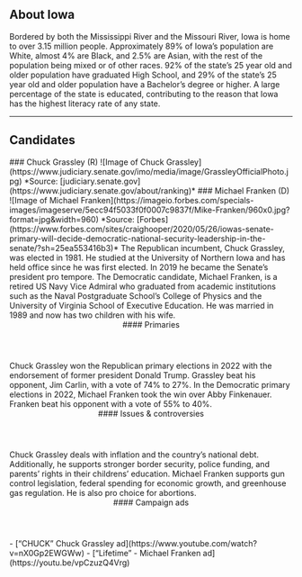 ## About Iowa
Bordered by both the Mississippi River and the Missouri River, Iowa is home to over 3.15 million people. Approximately 89% of Iowa’s population are White, almost 4% are Black, and 2.5% are Asian, with the rest of the population being mixed or of other races. 92% of the state’s 25 year old and older population have graduated High School, and 29% of the state’s 25 year old and older population have a Bachelor’s degree or higher. A large percentage of the state is educated, contributing to the reason that Iowa has the highest literacy rate of any state.

---

## Candidates

<Grid>
  <Box>
    ### Chuck Grassley (R)
    ![Image of Chuck Grassley](https://www.judiciary.senate.gov/imo/media/image/GrassleyOfficialPhoto.jpg)
    *Source: [judiciary.senate.gov](https://www.judiciary.senate.gov/about/ranking)*
  </Box>
  <Box>
    ### Michael Franken (D)
    ![Image of Michael Franken](https://imageio.forbes.com/specials-images/imageserve/5ecc94f5033f0f0007c9837f/Mike-Franken/960x0.jpg?format=jpg&width=960)
    *Source: [Forbes](https://www.forbes.com/sites/craighooper/2020/05/26/iowas-senate-primary-will-decide-democratic-national-security-leadership-in-the-senate/?sh=25ea553416b3)*
  </Box>

  <Box>
    The Republican incumbent, Chuck Grassley, was elected in 1981. He studied at the University of Northern Iowa and has held office since he was first elected. In 2019 he became the Senate’s president pro tempore.

  </Box>
  <Box>
     The Democratic candidate, Michael Franken, is a retired US Navy Vice Admiral who graduated from academic institutions such as the Naval Postgraduate School’s College of Physics and the University of Virginia School of Executive Education. He was married in 1989 and now has two children with his wife.
  </Box>

  <Header>
    #### Primaries
  </Header>
  <Box>
    Chuck Grassley won the Republican primary elections in 2022 with the endorsement of former president Donald Trump. Grassley beat his opponent, Jim Carlin, with a vote of 74% to 27%.
  </Box>
  <Box>
    In the Democratic primary elections in 2022, Michael Franken took the win over Abby Finkenauer. Franken beat his opponent with a vote of 55% to 40%.
  </Box>

  <Header>
    #### Issues & controversies
  </Header>
  <WideBox>
    Chuck Grassley deals with inflation and the country’s national debt. Additionally, he supports stronger border security, police funding, and parents’ rights in their childrens’ education. Michael Franken supports gun control legislation, federal spending for economic growth, and greenhouse gas regulation. He is also pro choice for abortions.
  </WideBox>
 
  <Header>
    #### Campaign ads
  </Header>
   <Box>
    - [“CHUCK” Chuck Grassley ad](https://www.youtube.com/watch?v=nX0Gp2EWGWw)
  </Box>
  <Box>
    - [“Lifetime” - Michael Franken ad](https://youtu.be/vpCzuzQ4Vrg)
  </Box>

</Grid>
